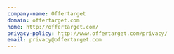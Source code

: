 ```yaml
---
company-name: Offertarget
domain: offertarget.com
home: http://offertarget.com/
privacy-policy: http://www.offertarget.com/privacy/
email: privacy@offertarget.com
---
```




